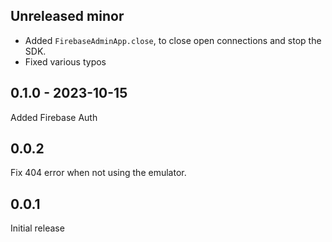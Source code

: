 ## Unreleased minor

- Added `FirebaseAdminApp.close`, to close open connections and stop the SDK.
- Fixed various typos

## 0.1.0 - 2023-10-15

Added Firebase Auth

## 0.0.2

Fix 404 error when not using the emulator.

## 0.0.1

Initial release


